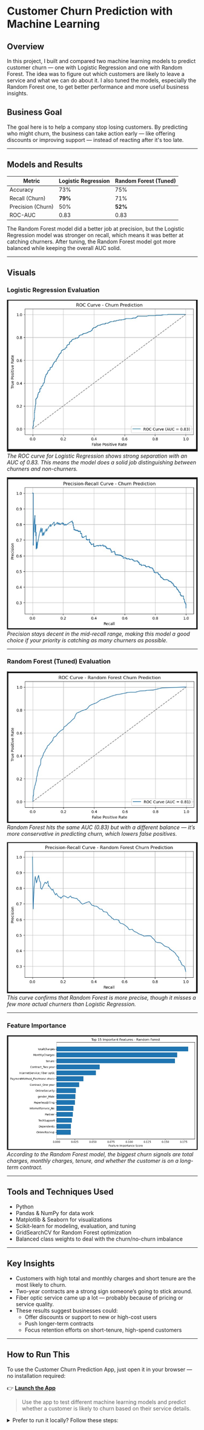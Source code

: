 # Customer Churn Prediction with Machine Learning

## Overview
In this project, I built and compared two machine learning models to predict customer churn — one with Logistic Regression and one with Random Forest. The idea was to figure out which customers are likely to leave a service and what we can do about it. I also tuned the models, especially the Random Forest one, to get better performance and more useful business insights.

## Business Goal
The goal here is to help a company stop losing customers. By predicting who might churn, the business can take action early — like offering discounts or improving support — instead of reacting after it's too late.

---

## Models and Results

| Metric                | Logistic Regression | Random Forest (Tuned) |
|-----------------------|---------------------|------------------------|
| Accuracy              | 73%                 | 75%                    |
| Recall (Churn)        | **79%**             | 71%                    |
| Precision (Churn)     | 50%                 | **52%**                |
| ROC-AUC               | 0.83                | 0.83                   |

The Random Forest model did a better job at precision, but the Logistic Regression model was stronger on recall, which means it was better at catching churners. After tuning, the Random Forest model got more balanced while keeping the overall AUC solid.

---

## Visuals

### Logistic Regression Evaluation

![Logistic ROC](images/LR_ROC_Curve.jpg)  
*The ROC curve for Logistic Regression shows strong separation with an AUC of 0.83. This means the model does a solid job distinguishing between churners and non-churners.*

![Logistic PR](images/LR_Precision_Recall_Curve.jpg)  
*Precision stays decent in the mid-recall range, making this model a good choice if your priority is catching as many churners as possible.*

---

### Random Forest (Tuned) Evaluation

![RF ROC](images/RF_ROC_Curve.jpg)  
*Random Forest hits the same AUC (0.83) but with a different balance — it’s more conservative in predicting churn, which lowers false positives.*

![RF PR](images/RF_Precision_Recall_Curve.jpg)  
*This curve confirms that Random Forest is more precise, though it misses a few more actual churners than Logistic Regression.*

---

### Feature Importance

![Feature Importance](images/Important_Features.jpg)  
*According to the Random Forest model, the biggest churn signals are total charges, monthly charges, tenure, and whether the customer is on a long-term contract.*

---

## Tools and Techniques Used
- Python
- Pandas & NumPy for data work
- Matplotlib & Seaborn for visualizations
- Scikit-learn for modeling, evaluation, and tuning
- GridSearchCV for Random Forest optimization
- Balanced class weights to deal with the churn/no-churn imbalance

---

## Key Insights
- Customers with high total and monthly charges and short tenure are the most likely to churn.
- Two-year contracts are a strong sign someone’s going to stick around.
- Fiber optic service came up a lot — probably because of pricing or service quality.
- These results suggest businesses could:
  - Offer discounts or support to new or high-cost users
  - Push longer-term contracts
  - Focus retention efforts on short-tenure, high-spend customers

---

## How to Run This

To use the Customer Churn Prediction App, just open it in your browser — no installation required:

👉 **[Launch the App]([https://your-streamlit-app-link.streamlit.app](https://telecom-churn-predictor.streamlit.app))**

> Use the app to test different machine learning models and predict whether a customer is likely to churn based on their service details.

<details>
  <summary>Prefer to run it locally? Follow these steps:</summary>

1. **Clone the repository:**
   ```bash
   git clone https://github.com/enagelkirk/ML-Churn-Prediction.git
   cd ML-Churn-Prediction

2. **(Optional but recommended) Create a virtual environment:**

   ```bash
   python -m venv venv
   source venv/bin/activate  # On Windows: venv\Scripts\activate

3. **Install the required dependencies:**

   ```bash
   pip install -r requirements.txt

4. **Run the app:**

   ```bash
   streamlit run streamlit_app.py

</details>
